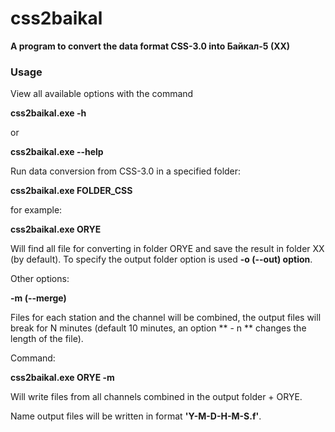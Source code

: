 css2baikal
===

**A program to convert the data format CSS-3.0 into Байкал-5 (ХХ)**

### Usage

View all available options with the command

**css2baikal.exe -h**

or

**css2baikal.exe --help**

Run data conversion from CSS-3.0 in a specified folder:

**css2baikal.exe FOLDER_CSS**

for example:

**css2baikal.exe ORYE**

Will find all file for converting in folder ORYE and save the result in folder XX (by default).
To specify the output folder option is used **-o (--out) option**.

Other options:

**-m (--merge)**

Files for each station and the channel will be combined, the output files will break for N minutes (default 10 minutes, an option ** - n ** changes the length of the file).

Command:

**css2baikal.exe ORYE -m**

Will write files from all channels combined in the output folder + ORYE.

Name output files will be written in format **'Y-M-D-H-M-S.f'**.
